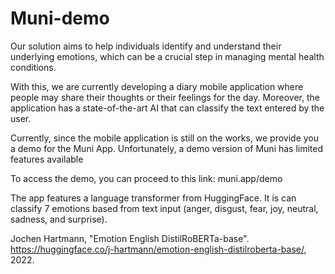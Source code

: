# Muni-demo

Our solution aims to help individuals identify and understand their 
underlying emotions, which can be a crucial step in managing mental health conditions. 

With this, we are currently developing a diary mobile application where people
may share their thoughts or their feelings for the day. Moreover, the application
has a state-of-the-art AI that can classify the text entered by the user.

Currently, since the mobile application is still on the works, we provide you
a demo for the Muni App. Unfortunately, a demo version of Muni has limited features
available

To access the demo, you can proceed to this link: muni.app/demo


The app features a language transformer from HuggingFace. It is can classify 
7 emotions based from text input (anger, disgust, fear, joy, neutral, sadness, and surprise).

Jochen Hartmann, "Emotion English DistilRoBERTa-base". https://huggingface.co/j-hartmann/emotion-english-distilroberta-base/, 2022.
